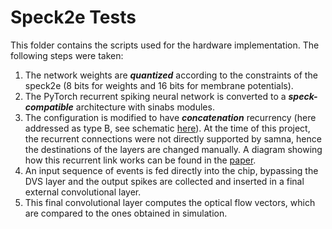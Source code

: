 # Speck2e Tests

This folder contains the scripts used for the hardware implementation. The following steps were taken:

1. The network weights are **_quantized_** according to the constraints of the speck2e (8 bits for weights and 16 bits for membrane potentials).
2. The PyTorch recurrent spiking neural network is converted to a **_speck-compatible_** architecture with sinabs modules.
3. The configuration is modified to have **_concatenation_** recurrency (here addressed as type B, see schematic [here](https://github.com/frabranca/master-thesis-final/speck2e_tests/recurrency_block_diagram.png)). At the time of this project, the recurrent connections were not directly supported by samna, hence the destinations of the layers are changed manually.
   A diagram showing how this recurrent link works can be found in the [paper](https://github.com/frabranca/master-thesis-final/blob/master/Optical_Flow_Determination_using_Neuromorphic_Hardware_with_Integrate_and_Fire_Neurons.pdf). 
5. An input sequence of events is fed directly into the chip, bypassing the DVS layer and the output spikes are collected and inserted in a final external convolutional layer.
6. This final convolutional layer computes the optical flow vectors, which are compared to the ones obtained in simulation.  


